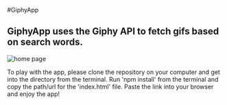 #GiphyApp

## GiphyApp uses the Giphy API to fetch gifs based on search words.

![home page](./css/giphy.gif)

To play with the app, please clone the repository on your computer and get into the directory from the terminal. Run 'npm install' from the terminal and copy the path/url for the 'index.html' file. Paste the link into your browser and enjoy the app!
